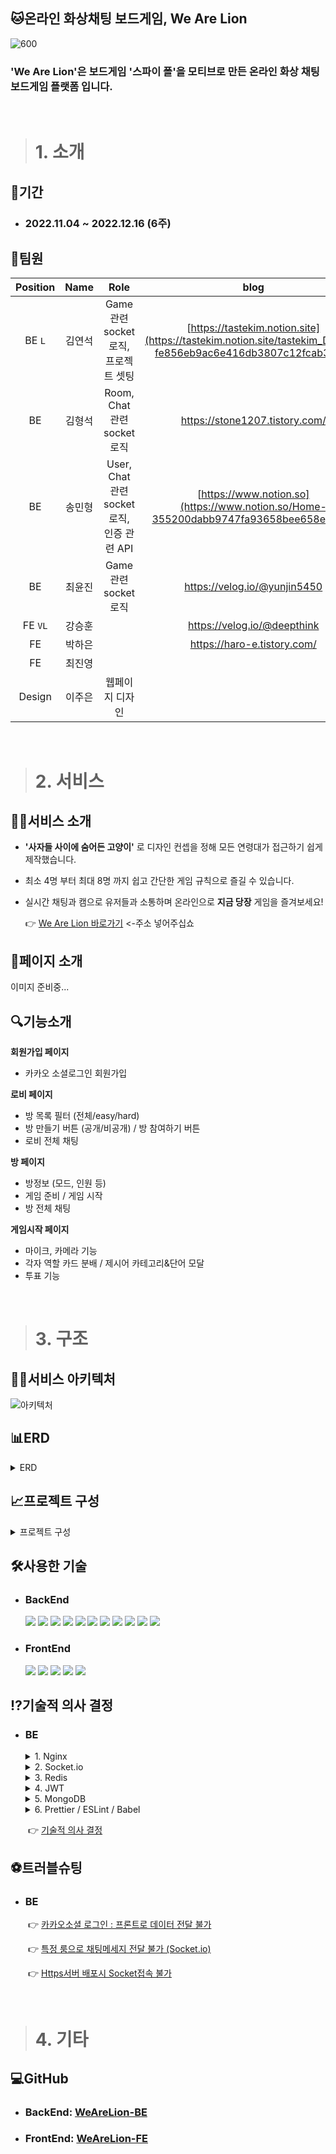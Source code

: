 ## 🐱온라인 화상채팅 보드게임, We Are Lion

![600](https://user-images.githubusercontent.com/113876583/207038393-fdc23118-2da2-4974-b46e-fbe5fc00956f.jpg)

### 'We Are Lion'은 보드게임 '스파이 폴'을 모티브로 만든 온라인 화상 채팅 보드게임 플랫폼 입니다.

<br>

> # 1. 소개 

## 📆기간
- ### 2022.11.04 ~ 2022.12.16 (6주)

## 👥팀원

| Position | Name | Role | blog | Github |
|:----------:|:----------:|:----------:|:----------:|:----------:|
| BE `L` | 김연석 | Game 관련 socket 로직, 프로젝트 셋팅 | [https://tastekim.notion.site](https://tastekim.notion.site/tastekim_Devlog-fe856eb9ac6e416db3807c12fcab39c5) | https://github.com/tastekim |
| BE | 김형석 | Room, Chat 관련 socket 로직 | https://stone1207.tistory.com/ | https://github.com/chamchimayo |
| BE | 송민형 | User, Chat 관련 socket 로직, 인증 관련 API | [https://www.notion.so](https://www.notion.so/Home-355200dabb9747fa93658bee658e23d2) | https://github.com/chamchimayo |
| BE | 최윤진 | Game 관련 socket 로직 | https://velog.io/@yunjin5450 | https://github.com/yunjin5450 |
| FE `VL` | 강승훈 |  | https://velog.io/@deepthink | https://github.com/seunghoonKang |
| FE | 박하은 |  | https://haro-e.tistory.com/ | https://github.com/parkharoi |
| FE | 최진영 |  |  | https://github.com/yoooooooung |
| Design | 이주은 | 웹페이지 디자인 |  |  |

<br>

> # 2. 서비스

## 👨‍🏫서비스 소개
- **'사자들 사이에 숨어든 고양이'** 로 디자인 컨셉을 정해 모든 연령대가 접근하기 쉽게 제작했습니다.
- 최소 4명 부터 최대 8명 까지 쉽고 간단한 게임 규칙으로 즐길 수 있습니다.
- 실시간 채팅과 캠으로 유저들과 소통하며 온라인으로 **지금 당장** 게임을 즐겨보세요!

  👉 [We Are Lion 바로가기](https://github.com/tastekim/WeAllLie-BE) <-주소 넣어주십쇼

## 📰페이지 소개
  이미지 준비중...

## 🔍기능소개

**회원가입 페이지**

- 카카오 소셜로그인 회원가입

**로비 페이지**

- 방 목록 필터 (전체/easy/hard)
- 방 만들기 버튼 (공개/비공개) / 방 참여하기 버튼
- 로비 전체 채팅 

**방 페이지**

- 방정보 (모드, 인원 등)
- 게임 준비 / 게임 시작 
- 방 전체 채팅

**게임시작 페이지**

- 마이크, 카메라 기능
- 각자 역할 카드 분배 / 제시어 카테고리&단어 모달
- 투표 기능

<br>

> # 3. 구조

## 🤹‍♂️서비스 아키텍처

![아키텍처](https://user-images.githubusercontent.com/113876583/207357747-a8d22f13-4d50-4d4f-9b32-83c20120f2b2.png)


## 📊ERD
<details>
<summary>ERD</summary>
<div markdown="1">

![erd](https://user-images.githubusercontent.com/113876583/207319448-35612007-56e3-478d-a503-17691fc2bfcd.jpg)

</div>
</details>

## 📈프로젝트 구성
<details>
<summary>프로젝트 구성</summary>
<div markdown="1">

<br>

```markup
├── Dockerfile
├── nodemon.json
├── package-lock.json
├── package.json
├── server.js
├── src
│   ├── app.js
│   ├── chat
│   │   └── chat-socket.js
│   ├── game
│   │   ├── game-provider.js
│   │   ├── game-repo.js
│   │   └── game-socket.js
│   ├── middlewares
│   │   ├── auth-middleware.js
│   │   ├── exception.js
│   │   ├── passport
│   │   │   ├── index.js
│   │   │   └── kakao-stratege.js
│   │   ├── socket-auth-middleware.js
│   │   ├── test.js
│   │   ├── user-error-handler.js
│   │   └── wrap-async-controller.js
│   ├── redis.js
│   ├── rooms
│   │   ├── room-provider.js
│   │   ├── room-repo.js
│   │   └── room-socket.js
│   ├── schemas
│   │   ├── game.js
│   │   ├── index.js
│   │   ├── room.js
│   │   └── user.js
│   ├── socket.js
│   ├── users
│   │   ├── user-controller.js
│   │   ├── user-repo.js
│   │   ├── user-route.js
│   │   ├── user-service.js
│   │   └── util
│   │       ├── jwt.js
│   │       └── user-function.js
│   └── webRTC
│       └── webRTC.js
├── test
│   ├── game-test
│   ├── mockData
│   │   └── user-data.js
│   ├── room-socket.spec.js
│   ├── room-test
│   └── user-test
│       ├── jwt.spec.js
│       ├── user-controller.spec.js
│       ├── user-function.spec.js
│       ├── user-repo.spec.js
│       └── user-service.spec.js
├── test.js
└── 제목 없는 다이어그램.drawio
```

</div>
</details>

## 🛠사용한 기술

- ### BackEnd   
  <img src="https://img.shields.io/badge/Axios-5A29E4?style=for-the-badge&logo=Axios&logoColor=white"> <img src="https://img.shields.io/badge/JSONWebTokens-000000?style=for-the-badge&logo=JSONWebTokens&logoColor=white"> <img src="https://img.shields.io/badge/Docker-2496ED?style=for-the-badge&logo=Docker&logoColor=white"> <img src="https://img.shields.io/badge/Redis-DC382D?style=for-the-badge&logo=Redis&logoColor=white"> <img src="https://img.shields.io/badge/Socket.io-010101?style=for-the-badge&logo=Socket.io&logoColor=white"> <img src="https://img.shields.io/badge/JavaScript-F7DF1E?style=for-the-badge&logo=JavaScript&logoColor=white"> <img src="https://img.shields.io/badge/Node.js-339933?style=for-the-badge&logo=Node.js&logoColor=white"> <img src="https://img.shields.io/badge/Express-000000?style=for-the-badge&logo=Express&logoColor=white"> <img src="https://img.shields.io/badge/MongoDB-47A248?style=for-the-badge&logo=MongoDB&logoColor=white"> <img src="https://img.shields.io/badge/NGINX-009639?style=for-the-badge&logo=NGINX&logoColor=white">  <img src="https://img.shields.io/badge/WebRTC-F37C20?style=for-the-badge&logo=WebRTC&logoColor=white">

- ### FrontEnd

  <img src="https://img.shields.io/badge/React-61DAFB?style=for-the-badge&logo=React&logoColor=black"> <img src="https://img.shields.io/badge/Socket.io-010101?style=for-the-badge&logo=Socket.io&logoColor=white"> <img src="https://img.shields.io/badge/WebRTC-F37C20?style=for-the-badge&logo=WebRTC&logoColor=white"> <img src="https://img.shields.io/badge/Redux-764ABC?style=for-the-badge&logo=Redux&logoColor=white"> <img src="https://img.shields.io/badge/Vercel-000000?style=for-the-badge&logo=Vercel&logoColor=white">  

## ⁉기술적 의사 결정

- ### BE
    <details>
    <summary>1. Nginx</summary>
    <div markdown="1">
    
    <br>
    
     　**사용이유**
    
    - event-driven의 비동기 구조이므로 채팅 기능이나 RTC기능을 사용 할 때, 동시 접속자 수가 증가를 대비하여 적합한 방식의 웹 서버라고 생각했습니다. 또한 NginX는 이벤트 처리 방식, 비동기식 처리, 논블로킹 방식 처리를 통해 고속으로 처리하는 특징이 있어 사용하게 되었습니다. 
    - 동시 접속자 수가 많아져도 Apache에 비해 메모리 사용률이 낮고, 처리하는 초 당 요청 수가 앞도적으로 높은 모습을 보여줍니다. 
    - 메모리를 좀 더 효율적으로 운영할 수 있는 결과를 갖고 오기 때문에 사용하게 되었습니다. 
    - reverse proxy로 서버 확장에 용이하고 보안적으로 뛰어나기 때문에 사용했습니다.

    </div>
    </details>

    <details>
    <summary>2. Socket.io</summary>
    <div markdown="1">
    
    <br>
    
     　**사용이유**
    
    - 통상적으로 사용자(서버에 연결된 소켓들)을 세밀하게 관리해야하는 서비스에는 socket.io에 있는 브로드캐스팅을 사용하는게 더 효율적이라고 합니다.
    - socket을 이용해서 게임 로직과 같은 복잡한 구조를 갖고 socekt이라는 객체를 활용해서 서비스 내에서 활용하는 부분들을 생각하면 socekt.io가 더 적합하다고 판단했습니다.

    </div>
    </details>

    <details>
    <summary>3. Redis</summary>
    <div markdown="1">
    
    <br>
    
     　**사용이유**
    
    - 각 게임에 대해 투표 결과 집계나 준비 상태 등 DB에 저장할 필요는 없다고 생각했습니다.
    - I/O에 빈번한 간단한 액션들에 대해 가볍게 저장해 둘 DB에 memcached랑 redis 가 후보였습니다. memcached보다 redis가 cloud서비스로 제공이 초기 세팅하기에 더 빨라서 선택하게 됐습니다.
    - 간단한 데이터 타입들과 key, value 형식으로 저장할 수 있는 메모리를 사용하는 DB라서 I/O을 다루기에는 redis가 적합하다고 생각했습니다.
    - redis를 선택할 때 local과 cloud 두가지 옵션이 있었는데 협업하면서 사용하기에는 아무래도 local보단 cloud가 더 효율적일 것 같다는 생각이 들었습니다.

    </div>
    </details>

    <details>
    <summary>4. JWT</summary>
    <div markdown="1">
    
    <br>
    
     　**사용이유**
    
    - 카카오에서 발급받은 accessToken을 그대로 사용해도 되지만 카카오의 accessToken 의 유효시간이 11시간으로 굉장히 긴 편이라고 생각했습니다.
    - 직접 accessToken을 발급하고 유효시간을 줄여 보안을 조금 더 강화하고자 생각했습니다.
    - 세션 방식과 다르게 별도의 인증 저장소가 필요하지 않아 서버와의 커뮤니케이션을 최소한으로 할 수 있어 트래픽에 대한 부담이 적다고 생각이 들었습니다.

    </div>
    </details>

    <details>
    <summary>5. MongoDB</summary>
    <div markdown="1">
    
    <br>
    
     　**사용이유**
    
    - 프로젝트에서 DB에 저장하는 대상은 유저(전적, 개인정보) / 룸 / 게임 이렇게 세 가지 테이블(콜렉션) 밖에 필요하지 않고, 데이터의 집합 간의 종속성이 많지 않다고 생각했습니다.
    - 게임 내에서 실시간으로 변하는 정보나 방 상태의 변화의 경우 일시적인 정보는 Redis를 통해서 저장하기도 하지만, Redis로 모든 정보를 전부 처리할 수는 없기에 DB를 사용해야 하는 경우가 있고, 또 굉장히 자주 DB의 정보를 가져오거나 업데이트해야 하는 상황이 발생한다고 생각이 들었습니다.
    - 다른 데이터 집합을 연결시켜서 가져와야 하는 경우가 없다시피하기에 처리 속도가 빠른 NoSQL이 우리의 프로젝트와 더 적합하다고 판단했습니다.
    - 소켓을 통해 실시간으로 많은 정보가 생성, 변경되는 서비스이기 때문에 데이터를 빨리 읽어올 수 있으며 수직 및 수평 확장이 가능하다고 생각이 들었습니다.

    </div>
    </details>

    <details>
    <summary>6. Prettier / ESLint / Babel</summary>
    <div markdown="1">
    
    <br>
    
     　**사용이유**
    
    - prettier
      깔끔한 코드와 협업을 위해서 일관성 있는 코드 스타일을 제공해준다 생각하여 사용했습니다.
    - eslint
      다양한 방식으로 구현할 수 있는 코드 방식을 일관성 있게 구현할 수 있도록 해준다 생각하여 사용했습니다.
    - babel
      Babel을 이용하면 ES6 이상의 최신 문법으로 작성한 자바스크립트 코드를 ES5 이하의 예전 문법으로 작성한 것 처럼 소스 코드 내의 문법의 형태를 변경해주어 다양한 실행환경에서 작동할 수 있게 해준다 생각하여 사용했습니다.
    </div>
    </details>

　　👉 [기술적 의사 결정](https://www.notion.so/SIDE-PROJECT-a569695123b0458aa599641a5419a3e4)

## ⚽트러블슈팅 
 
- ### BE

　　👉 [카카오소셜 로그인 : 프론트로 데이터 전달 불가](https://aluminum-root-238.notion.site/76b50c99bbd04d0a84b9952dec1a5996) <br>
  
　　👉 [특정 룸으로 채팅메세지 전달 불가 (Socket.io)](https://aluminum-root-238.notion.site/socket-io-d9151a97e0e54ad89c7062f78370a7c1) <br>
  
　　👉 [Https서버 배포시 Socket접속 불가](https://aluminum-root-238.notion.site/Https-15381227cbb74d98a3854ec1deb4130d) <br>

<br>

> # 4. 기타

## 💻GitHub
  - ### BackEnd: [WeAreLion-BE](https://github.com/tastekim/WeAllLie-BE)
  - ### FrontEnd: [WeAreLion-FE](https://github.com/seunghoonKang/we-all-lie-fe)
